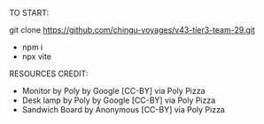 TO START:

git clone https://github.com/chingu-voyages/v43-tier3-team-29.git

- npm i
- npx vite

RESOURCES CREDIT:

- Monitor by Poly by Google [CC-BY] via Poly Pizza
- Desk lamp by Poly by Google [CC-BY] via Poly Pizza
- Sandwich Board by Anonymous [CC-BY] via Poly Pizza

